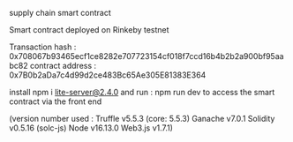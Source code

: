 supply chain smart contract

Smart contract deployed on Rinkeby testnet

Transaction hash : 0x708067b93465ecf1ce8282e707723154cf018f7ccd16b4b2b2a900bf95aabc82
contract address : 0x7B0b2aDa7c4d99d2ce483Bc65Ae305E81383E364

install npm i lite-server@2.4.0 and run : npm run dev to access the smart contract via the front end


(version number used :
Truffle v5.5.3 (core: 5.5.3)
Ganache v7.0.1
Solidity v0.5.16 (solc-js)
Node v16.13.0
Web3.js v1.7.1)
